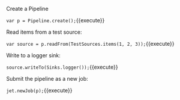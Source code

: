 

Create a Pipeline

`var p = Pipeline.create();`{{execute}}

Read items from a test source:

`var source = p.readFrom(TestSources.items(1, 2, 3));`{{execute}}

Write to a logger sink:

`source.writeTo(Sinks.logger());`{{execute}}

Submit the pipeline as a new job:

`jet.newJob(p);`{{execute}}

